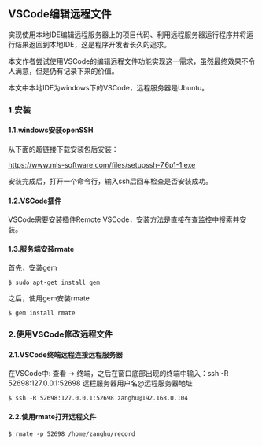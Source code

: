 ## VSCode编辑远程文件

实现使用本地IDE编辑远程服务器上的项目代码、利用远程服务器运行程序并将运行结果返回到本地IDE，这是程序开发者长久的追求。

本文作者尝试使用VSCode的编辑远程文件功能实现这一需求，虽然最终效果不令人满意，但是仍有记录下来的价值。

本文中本地IDE为windows下的VSCode，远程服务器是Ubuntu。

### 1.安装

#### 1.1.windows安装openSSH

从下面的超链接下载安装包后安装：

https://www.mls-software.com/files/setupssh-7.6p1-1.exe

安装完成后，打开一个命令行，输入ssh后回车检查是否安装成功。

#### 1.2.VSCode插件

VSCode需要安装插件Remote VSCode，安装方法是直接在查监控中搜索并安装。

#### 1.3.服务端安装rmate

首先，安装gem

```shell
$ sudo apt-get install gem
```

之后，使用gem安装rmate

```shell
$ gem install rmate
```

### 2.使用VSCode修改远程文件

#### 2.1.VSCode终端远程连接远程服务器

在VSCode中: 查看 -> 终端，之后在窗口底部出现的终端中输入：ssh -R 52698:127.0.0.1:52698 远程服务器用户名@远程服务器地址

```shell
$ ssh -R 52698:127.0.0.1:52698 zanghu@192.168.0.104
```

#### 2.2.使用rmate打开远程文件

```shell
$ rmate -p 52698 /home/zanghu/record
```

